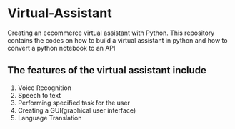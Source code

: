 # Virtual-Assistant
Creating an eccommerce virtual assistant with Python.
This repository contains the codes on how to build a virtual assistant in python and how to convert a python notebook to an API 
## The features of the virtual assistant include
1.  Voice Recognition 
2.  Speech to text
3.  Performing specified task for the user
4.  Creating a GUI(graphical user interface)
5.  Language Translation
 
